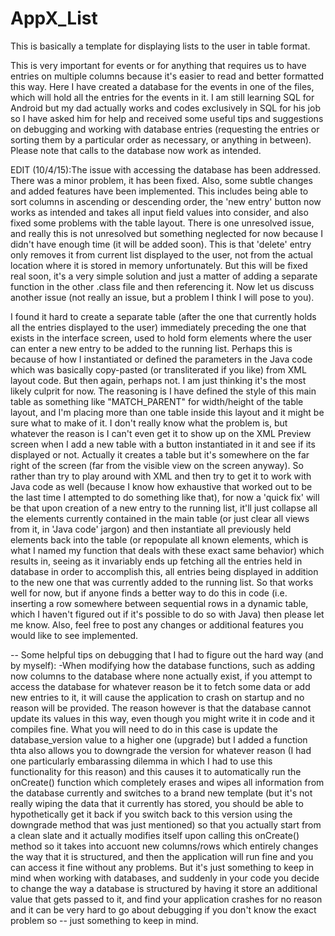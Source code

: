 # AppX_List
This is basically a template for displaying lists to the user in table format.

This is very important for events or for anything that requires us to have entries on multiple columns because it's easier to read and better formatted this way. Here I have created a database for the events in one of the files, which will hold all the entries for the events in it. I am still learning SQL for Android but my dad actually works and codes exclusively in SQL for his job so I have asked him for help and received some useful tips and suggestions on debugging and working with database entries (requesting the entries or sorting them by a particular order as necessary, or anything in between). Please note that calls to the database now work as intended.

EDIT (10/4/15):The issue with accessing the database has been addressed. There was a minor problem, it has been fixed. Also, some subtle changes and added features have been implemented. This includes being able to sort columns in ascending or descending order, the 'new entry' button now works as intended and takes all input field values into consider, and also fixed some problems with the table layout. There is one unresolved issue, and really this is not unresolved but something neglected for now because I didn't have enough time (it will be added soon). This is that 'delete' entry only removes it from current list displayed to the user, not from the actual location where it is stored in memory unfortunately. But this will be fixed real soon, it's a very simple solution and just a matter of adding a separate function in the other .class file and then referencing it. Now let us discuss another issue (not really an issue, but a problem I think I will pose to you).

 I found it hard to create a separate table (after the one that currently holds all the entries displayed to the user) immediately preceding the one that exists in the interface screen, used to hold form elements where the user can enter a new entry to be added to the running list. Perhaps this is because of how I instantiated or defined the parameters in the Java code which was basically copy-pasted (or transliterated if you like) from XML layout code. But then again, perhaps not. I am just thinking it's the most likely culprit for now. The reasoning is I have defined the style of this main table as something like "MATCH_PARENT" for width/height of the table layout, and I'm placing more than one table inside this layout and it might be sure what to make of it. I don't really know what the problem is, but whatever the reason is I can't even get it to show up on the XML Preview screen when I add a new table with a button instantiated in it and see if its displayed or not. Actually it creates a table but it's somewhere on the far right of the screen (far from the visible view on the screen anyway). So rather than try to play around with XML and then try to get it to work with Java code as well (because I know how exhaustive that worked out to be the last time I attempted to do something like that), for now a 'quick fix' will be that upon creation of a new entry to the running list, it'll just collapse all the elements currently contained in the main table (or just clear all views from it, in 'Java code' jargon) and then instantiate all previously held elements back into the table (or repopulate all known elements, which is what I named my function that deals with these exact same behavior) which results in, seeing as it invariably ends up fetching all the entries held in database in order to accomplish this, all entries being displayed in addition to the new one that was currently added to the running list. So that works well for now, but if anyone finds a better way to do this in code (i.e. inserting a row somewhere between sequential rows in a dynamic table, which I haven't figured out if it's possible to do so with Java) then please let me know. Also, feel free to post any changes or additional features you would like to see implemented. 


--
Some helpful tips on debugging that I had to figure out the hard way (and by myself):
-When modifying how the database functions, such as adding now columns to the database where none actually exist, if you attempt to access the database for whatever reason be it to fetch some data or add new entries to it, it will cause the application to crash on startup and no reason will be provided. The reason however is that the database cannot update its values in this way, even though you might write it in code and it compiles fine. What you will need to do in this case is update the database_version value to a higher one (upgrade) but I added a function thta also allows you to downgrade the version for whatever reason (I had one particularly embarassing dilemma in which I had to use this functionality for this reason) and this causes it to automatically run the onCreate() function which completely erases and wipes all information from the database currently and switches to a brand new template (but it's not really wiping the data that it currently has stored, you should be able to hypothetically get it back if you switch back to this version using the downgrade method that was just mentioned) so that you actually start from a clean slate and it actually modifies itself upon calling this onCreate() method so it takes into accuont new columns/rows which entirely changes the way that it is structured, and then the application will run fine and you can access it fine without any problems. But it's just something to keep in mind when working with databases, and suddenly in your code you decide to change the way a database is structured by having it store an additional value that gets passed to it, and find your application crashes for no reason and it can be very hard to go about debugging if you don't know the exact problem so -- just something to keep in mind.


